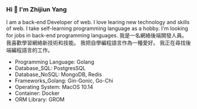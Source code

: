 ### Hi 👋 I'm Zhijiun Yang
I am a back-end Developer of web. I love learing new technology and skills of web. I take self-learning programming language as a hobby. I'm looking for jobs in back-end programming languages. 
我是一名網絡後端開發人員。 我喜歡學習網絡新技術和技能。 我把自學編程語言作為一種愛好。 我正在尋找後端編程語言的工作。

- Programming Language: Golang
- Database_SQL: PostgresSQL
- Database_NoSQL: MongoDB, Redis
- Frameworks_Golang: Gin-Gonic, Go-Chi
- Operating System: MacOS 10.14
- Container: Docker
- ORM Library: GROM
<!-- Cloud Application Platform: AWS, Heroku, -->

<!-- <br/> ![](https://github-readme-stats.vercel.app/api?username=ZhijiunY&theme=dark)

- 🔭 I’m currently working on ...
- 🌱 I’m currently learning ...
- 👯 I’m looking to collaborate on ...
- 🤔 I’m looking for help with ...
- 💬 Ask me about ...
- 📫 How to reach me: ...
- 😄 Pronouns: ...
- ⚡ Fun fact: ...
-->
